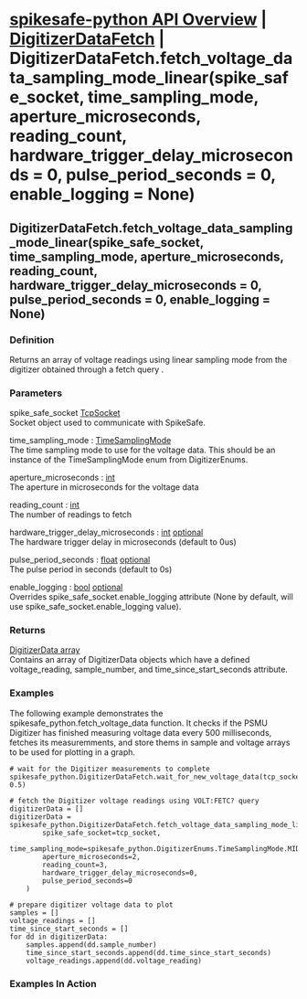 # [spikesafe-python API Overview](/spikesafe_python_lib_docs/README.md) | [DigitizerDataFetch](/spikesafe_python_lib_docs/DigitizerDataFetch/README.md) | DigitizerDataFetch.fetch_voltage_data_sampling_mode_linear(spike_safe_socket, time_sampling_mode, aperture_microseconds, reading_count, hardware_trigger_delay_microseconds = 0, pulse_period_seconds = 0, enable_logging = None)

## DigitizerDataFetch.fetch_voltage_data_sampling_mode_linear(spike_safe_socket, time_sampling_mode, aperture_microseconds, reading_count, hardware_trigger_delay_microseconds = 0, pulse_period_seconds = 0, enable_logging = None)

### Definition
Returns an array of voltage readings using linear sampling mode from the digitizer obtained through a fetch query .

### Parameters
spike_safe_socket [TcpSocket](/spikesafe_python_lib_docs/TcpSocket/README.md)  
Socket object used to communicate with SpikeSafe.

time_sampling_mode : [TimeSamplingMode](/spikesafe_python_lib_docs/DigitizerEnums/TimeSamplingMode/README.md)  
The time sampling mode to use for the voltage data. This should be an instance of the TimeSamplingMode enum from DigitizerEnums.
    
aperture_microseconds : [int](https://docs.python.org/3/library/functions.html#int)  
The aperture in microseconds for the voltage data
   
reading_count : [int](https://docs.python.org/3/library/functions.html#int)  
The number of readings to fetch

hardware_trigger_delay_microseconds : [int](https://docs.python.org/3/library/functions.html#int) [optional](https://docs.python.org/3/library/typing.html#typing.Optional)  
The hardware trigger delay in microseconds (default to 0us)

pulse_period_seconds : [float](https://docs.python.org/3/library/functions.html#float) [optional](https://docs.python.org/3/library/typing.html#typing.Optional)  
The pulse period in seconds (default to 0s)

enable_logging : [bool](https://docs.python.org/3/library/stdtypes.html#boolean-values) [optional](https://docs.python.org/3/library/typing.html#typing.Optional)  
Overrides spike_safe_socket.enable_logging attribute (None by default, will use spike_safe_socket.enable_logging value).

### Returns
[DigitizerData array](/spikesafe_python_lib_docs/DigitizerData/README.md)  
Contains an array of DigitizerData objects which have a defined voltage_reading, sample_number, and time_since_start_seconds attribute.

### Examples
The following example demonstrates the spikesafe_python.fetch_voltage_data function. It checks if the PSMU Digitizer has finished measuring voltage data every 500 milliseconds, fetches its measuremments, and store thems in sample and voltage arrays to be used for plotting in a graph.
```
# wait for the Digitizer measurements to complete 
spikesafe_python.DigitizerDataFetch.wait_for_new_voltage_data(tcp_socket, 0.5)

# fetch the Digitizer voltage readings using VOLT:FETC? query
digitizerData = []
digitizerData = spikesafe_python.DigitizerDataFetch.fetch_voltage_data_sampling_mode_linear(
        spike_safe_socket=tcp_socket,
        time_sampling_mode=spikesafe_python.DigitizerEnums.TimeSamplingMode.MIDDLE_OF_TIME,
        aperture_microseconds=2,
        reading_count=3,
        hardware_trigger_delay_microseconds=0,
        pulse_period_seconds=0
    )

# prepare digitizer voltage data to plot
samples = []
voltage_readings = []
time_since_start_seconds = []
for dd in digitizerData:
    samples.append(dd.sample_number)
    time_since_start_seconds.append(dd.time_since_start_seconds)
    voltage_readings.append(dd.voltage_reading)
```

### Examples In Action